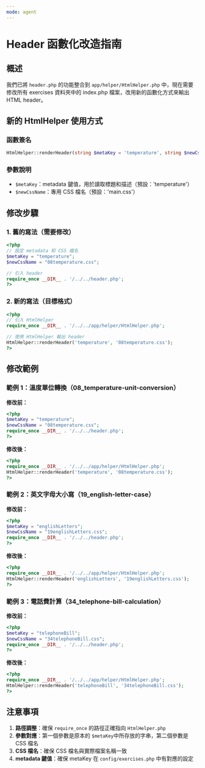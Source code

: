 ```yaml
---
mode: agent
---
```


# Header 函數化改造指南

## 概述

我們已將 `header.php` 的功能整合到 `app/helper/HtmlHelper.php` 中，現在需要修改所有 exercises 資料夾中的 index.php 檔案，改用新的函數化方式來輸出 HTML header。

## 新的 HtmlHelper 使用方式

### 函數簽名

```php
HtmlHelper::renderHeader(string $metaKey = 'temperature', string $newCssName = 'main.css')
```

### 參數說明

- `$metaKey`：metadata 鍵值，用於讀取標題和描述（預設：'temperature'）
- `$newCssName`：專用 CSS 檔名（預設：'main.css'）

## 修改步驟

### 1. 舊的寫法（需要修改）

```php
<?php
// 設定 metadata 和 CSS 檔名
$metaKey = "temperature";
$newCssName = "08temperature.css";

// 引入 header
require_once __DIR__ . '/../../header.php';
?>
```

### 2. 新的寫法（目標格式）

```php
<?php
// 引入 HtmlHelper
require_once __DIR__ . '/../../app/helper/HtmlHelper.php';

// 使用 HtmlHelper 輸出 header
HtmlHelper::renderHeader('temperature', '08temperature.css');
?>
```

## 修改範例

### 範例 1：溫度單位轉換（08_temperature-unit-conversion）

**修改前：**

```php
<?php
$metaKey = "temperature";
$newCssName = "08temperature.css";
require_once __DIR__ . '/../../header.php';
?>
```

**修改後：**

```php
<?php
require_once __DIR__ . '/../../app/helper/HtmlHelper.php';
HtmlHelper::renderHeader('temperature', '08temperature.css');
?>
```

### 範例 2：英文字母大小寫（19_english-letter-case）

**修改前：**

```php
<?php
$metaKey = "englishLetters";
$newCssName = "19englishLetters.css";
require_once __DIR__ . '/../../header.php';
?>
```

**修改後：**

```php
<?php
require_once __DIR__ . '/../../app/helper/HtmlHelper.php';
HtmlHelper::renderHeader('englishLetters', '19englishLetters.css');
?>
```

### 範例 3：電話費計算（34_telephone-bill-calculation）

**修改前：**

```php
<?php
$metaKey = "telephoneBill";
$newCssName = "34telephoneBill.css";
require_once __DIR__ . '/../../header.php';
?>
```

**修改後：**

```php
<?php
require_once __DIR__ . '/../../app/helper/HtmlHelper.php';
HtmlHelper::renderHeader('telephoneBill', '34telephoneBill.css');
?>
```

## 注意事項

1. **路徑調整**：確保 `require_once` 的路徑正確指向 `HtmlHelper.php`
2. **參數對應**：第一個參數是原本的 `$metaKey`中所存放的字串，第二個參數是 CSS 檔名
3. **CSS 檔名**：確保 CSS 檔名與實際檔案名稱一致
4. **metadata 鍵值**：確保 metaKey 在 `config/exercises.php` 中有對應的設定
